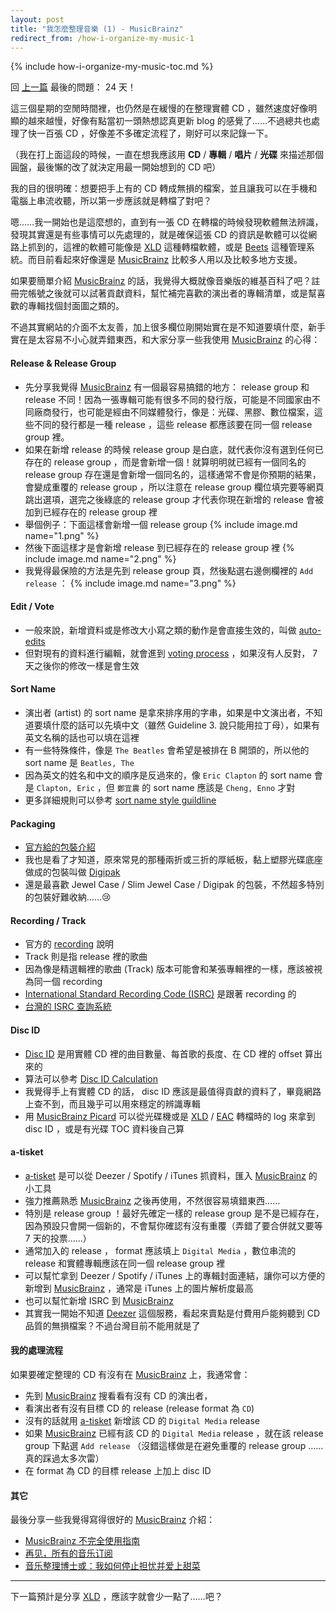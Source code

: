 ```yaml
---
layout: post
title: "我怎麼整理音樂 (1) - MusicBrainz"
redirect_from: /how-i-organize-my-music-1
---
```


{% include how-i-organize-my-music-toc.md %}

回 [上一篇](recent-updates-gitlab-obsidian-beets) 最後的問題： 24 天！

這三個星期的空閒時間裡，也仍然是在緩慢的在整理實體 CD ，雖然速度好像明顯的越來越慢，好像有點當初一頭熱想認真更新 blog 的感覺了……不過總共也處理了快一百張 CD ，好像差不多確定流程了，剛好可以來記錄一下。

（我在打上面這段的時候，一直在想我應該用 **CD** / **專輯** / **唱片** / **光碟** 來描述那個圓盤，最後懶的改了就決定用最一開始想到的 CD 吧）

我的目的很明確：想要把手上有的 CD 轉成無損的檔案，並且讓我可以在手機和電腦上串流收聽，所以第一步應該就是轉檔了對吧？

嗯……我一開始也是這麼想的，直到有一張 CD 在轉檔的時候發現軟體無法辨識，發現其實還是有些事情可以先處理的，就是確保這張 CD 的資訊是軟體可以從網路上抓到的，這裡的軟體可能像是 [XLD] 這種轉檔軟體，或是 [Beets] 這種管理系統。而目前看起來好像還是 [MusicBrainz] 比較多人用以及比較多地方支援。

如果要簡單介紹 [MusicBrainz] 的話，我覺得大概就像音樂版的維基百科了吧？註冊完帳號之後就可以試著貢獻資料，幫忙補完喜歡的演出者的專輯清單，或是幫喜歡的專輯找個封面圖之類的。

不過其實網站的介面不太友善，加上很多欄位剛開始實在是不知道要填什麼，新手實在是太容易不小心就弄錯東西，和大家分享一些我使用 [MusicBrainz] 的心得：

#### Release & Release Group

- 先分享我覺得 [MusicBrainz] 有一個最容易搞錯的地方： release group 和 release 不同！因為一張專輯可能有很多不同的發行版，可能是不同國家由不同廠商發行，也可能是經由不同媒體發行，像是：光碟、黑膠、數位檔案，這些不同的發行都是一種 release ，這些 release 都應該要在同一個 release group 裡。
- 如果在新增 release 的時候 release group 是白底，就代表你沒有選到任何已存在的 release group ，而是會新增一個！就算明明就已經有一個同名的 release group 存在還是會新增一個同名的，這樣通常不會是你預期的結果，會變成重覆的 release group ，所以注意在 release group 欄位填完要等網頁跳出選項，選完之後綠底的 release group 才代表你現在新增的 release 會被加到已經存在的 release group 裡
- 舉個例子：下面這樣會新增一個 release group
{% include image.md name="1.png" %}
- 然後下面這樣才是會新增 release 到已經存在的 release group 裡
{% include image.md name="2.png" %}
- 我覺得最保險的方法是先到 release group 頁，然後點選右邊側欄裡的 `Add release` ：
{% include image.md name="3.png" %}

#### Edit / Vote

- 一般來說，新增資料或是修改大小寫之類的動作是會直接生效的，叫做 [auto-edits](https://musicbrainz.org/doc/Edit#Auto-edits)
- 但對現有的資料進行編輯，就會進到 [voting process](https://musicbrainz.org/doc/Introduction_to_Voting) ，如果沒有人反對， 7 天之後你的修改一樣是會生效

#### Sort Name

- 演出者 (artist) 的 sort name 是拿來排序用的字串，如果是中文演出者，不知道要填什麼的話可以先填中文（雖然 Guideline 3. 說只能用拉丁母），如果有英文名稱的話也可以填在這裡
- 有一些特殊條件，像是 `The Beatles` 會希望是被排在 B 開頭的，所以他的 sort name 是 `Beatles, The`
- 因為英文的姓名和中文的順序是反過來的，像 `Eric Clapton` 的 sort name 會是 `Clapton, Eric` ，但 `鄭宜農` 的 sort name 應該是 `Cheng, Enno` 才對
- 更多詳細規則可以參考 [sort name style guildline](https://musicbrainz.org/doc/Style/Artist/Sort_Name)

#### Packaging

- [官方給的包裝介紹](https://musicbrainz.org/doc/Release/Packaging)
- 我也是看了才知道，原來常見的那種兩折或三折的厚紙板，黏上塑膠光碟底座做成的包裝叫做 [Digipak](https://musicbrainz.org/doc/Release/Packaging/Digipak)
- 還是最喜歡 Jewel Case / Slim Jewel Case / Digipak 的包裝，不然超多特別的包裝好難收納……😢

#### Recording / Track

- 官方的 [recording](https://musicbrainz.org/doc/Recording) 說明
- Track 則是指 release 裡的歌曲
- 因為像是精選輯裡的歌曲 (Track) 版本可能會和某張專輯裡的一樣，應該被視為同一個 recording
- [International Standard Recording Code (ISRC)](https://musicbrainz.org/doc/ISRC) 是跟著 recording 的
- [台灣的 ISRC 查詢系統](https://isrc.ncl.edu.tw/C200/C200)

#### Disc ID

- [Disc ID](https://musicbrainz.org/doc/Disc_ID) 是用實體 CD 裡的曲目數量、每首歌的長度、在 CD 裡的 offset 算出來的
- 算法可以參考 [Disc ID Calculation](https://musicbrainz.org/doc/Disc_ID_Calculation)
- 我覺得手上有實體 CD 的話， disc ID 應該是最值得貢獻的資料了，畢竟網路上查不到，而且幾乎可以用來穩定的辨識專輯
- 用 [MusicBrainz Picard][Picard] 可以從光碟機或是 [XLD] / [EAC] 轉檔時的 log 來拿到 disc ID ，或是有光碟 TOC 資料後自己算

#### a‐tisket

- [a‐tisket] 是可以從 Deezer / Spotify / iTunes 抓資料，匯入 [MusicBrainz] 的小工具
- 強力推薦熟悉 [MusicBrainz] 之後再使用，不然很容易填錯東西……
- 特別是 release group ！最好先確定一樣的 release group 是不是已經存在，因為預設只會開一個新的，不會幫你確認有沒有重覆（弄錯了要合併就又要等 7 天的投票……）
- 通常加入的 release ， format 應該填上 `Digital Media` ，數位串流的 release 和實體專輯應該在同一個 release group 裡
- 可以幫忙拿到 Deezer / Spotify / iTunes 上的專輯封面連結，讓你可以方便的新增到 [MusicBrainz] ，通常是 iTunes 上的圖片解析度最高
- 也可以幫忙新增 ISRC 到 [MusicBrainz]
- 其實我一開始不知道 [Deezer](https://www.deezer.com/) 這個服務，看起來賣點是付費用戶能夠聽到 CD 品質的無損檔案？不過台灣目前不能用就是了

#### 我的處理流程

如果要確定整理的 CD 有沒有在 [MusicBrainz] 上，我通常會：

- 先到 [MusicBrainz] 搜看看有沒有 CD 的演出者，
- 看演出者有沒有目標 CD 的 release (release format 為 `CD`)
- 沒有的話就用 [a-tisket] 新增該 CD 的 `Digital Media` release
- 如果 [MusicBrainz] 已經有該 CD 的 `Digital Media` release ，就在該 release group 下點選 `Add release` （沒錯這樣做是在避免重覆的 release group ……真的踩過太多次雷）
- 在 format 為 CD 的目標 release 上加上 disc ID

#### 其它

最後分享一些我覺得寫得很好的 [MusicBrainz] 介紹：

- [MusicBrainz 不完全使用指南](https://www.himiku.com/archives/musicbrainz.html)
- [再见，所有的音乐订阅](https://emptystack.top/good-bye-music-subscriptions/)
- [音乐整理博士​​或：我如何停止担忧并爱上甜菜](https://emptystack.top/dr-musicuration/)

---

下一篇預計是分享 [XLD] ，應該字就會少一點了……吧？

[MusicBrainz]: https://musicbrainz.org/
[XLD]: https://tmkk.undo.jp/xld/index_e.html
[Beets]: https://beets.io/
[a‐tisket]: https://atisket.pulsewidth.org.uk/
[Picard]: https://picard.musicbrainz.org/
[EAC]: https://www.exactaudiocopy.de/
[a-tisket]: https://atisket.pulsewidth.org.uk/
